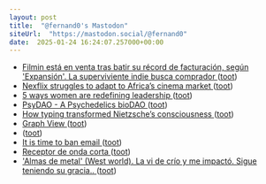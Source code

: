 ```yaml
---
layout: post
title:  "@fernand0's Mastodon"
siteUrl:  "https://mastodon.social/@fernand0"
date:  2025-01-24 16:24:07.257000+00:00
---
```

*  [Filmin está en venta tras batir su récord de facturación, según 'Expansión'. La superviviente indie busca comprador ](https://www.xataka.com/empresas-y-economia/filmin-esta-venta-batir-su-record-facturacion-expansion-superviviente-indie-busca-comprado) ([toot](https://mastodon.social/@fernand0/113884256485699823))
*  [Nexflix struggles to adapt to Africa’s cinema market ](https://globalvoices.org/2025/01/15/nexflix-struggles-to-adapt-to-africas-cinema-market) ([toot](https://mastodon.social/@fernand0/113883958445735244))
*  [5 ways women are redefining leadership ](https://bigthink.com/business/5-ways-women-are-redefining-leadership) ([toot](https://mastodon.social/@fernand0/113883277993421117))
*  [PsyDAO - A Psychedelics bioDAO ](https://www.psydao.io) ([toot](https://mastodon.social/@fernand0/113883087151040877))
*  [How typing transformed Nietzsche’s consciousness ](https://bigthink.com/the-past/typing-consciousness) ([toot](https://mastodon.social/@fernand0/113882828532431978))
*  [Graph View ](https://quartz.jzhao.xyz/features/graph-vie) ([toot](https://mastodon.social/@fernand0/113882538589544264))
*  [ ](https://mastodon.social/@vrruiz) ([toot](https://mastodon.social/@fernand0/113882013273600747))
*  [It is time to ban email ](https://shkspr.mobi/blog/2025/01/it-is-time-to-ban-email) ([toot](https://mastodon.social/@fernand0/113881756879833423))
*  [Receptor de onda corta ](https://www.flickr.com/photos/fernand0/54270138524) ([toot](https://mastodon.social/@fernand0/113881043328919132))
*  [&#39;Almas de metal&#39; (West world). La vi de crío y me impactó. Sigue teniendo su gracia.. ](https://mastodon.social/@fernand0/113880228242743501) ([toot](https://mastodon.social/@fernand0/113880228242743501))
